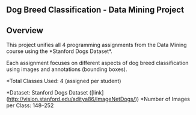 ## Dog Breed Classification - Data Mining Project 

## Overview

This project unifies all 4 programming assignments from the Data Mining course using the \*Stanford Dogs Dataset\*.  

Each assignment focuses on different aspects of dog breed classification using images and annotations (bounding boxes).  

\*Total Classes Used: 4 (assigned per student)

\*Dataset: Stanford Dogs Dataset (\[link](http://vision.stanford.edu/aditya86/ImageNetDogs/))
\*Number of Images per Class: 148–252
